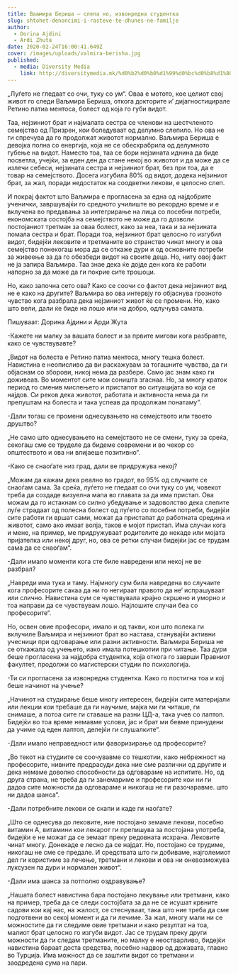 ```yaml
---
title: Ваљмира Бериша – слепа но, извонредна студентка
slug: shtohet-denoncimi-i-rasteve-te-dhunes-ne-familje
author:
  - Dorina Ajdini
  - Ardi Zhuta
date: 2020-02-24T16:00:41.649Z
cover: /images/uploads/valmira-berisha.jpg
published:
  - media: Diversity Media
    link: http://diversitymedia.mk/%d0%b2%d0%b0%d1%99%d0%bc%d0%b8%d1%80%d0%b0-%d0%b1%d0%b5%d1%80%d0%b8%d1%88%d0%b0-%d1%81%d0%bb%d0%b5%d0%bf%d0%b0-%d0%bd%d0%be-%d0%b8%d0%b7%d0%b2%d0%be%d0%bd%d1%80%d0%b5%d0%b4%d0%bd%d0%b0-%d1%81%d1%82/
---
```


„Луѓето не гледаат со очи, туку со ум“. Оваа е мотото, кое целиот свој живот го следи Ваљмира Бериша, откога докторите и’ дијагностицирале Ретино патиа ментоса, болест од која го губи видот.

Таа, нејзиниот брат и најмалата сестра се членови на шестчленото семејство од Призрен, кои боледуваат од делумно слепило. Но ова не ги спречува да го продолжат животот нормално. Ваљмира Бериша е девојка полна со енергија, која не се обесхрабрила од делумното губење на видот. Наместо тоа, таа се бори нејзината иднина да биде посветла, учејќи, за еден ден да стане некој во животот и да може да се излечи себеси, нејзината сестра и нејзиниот брат, без при тоа, да е товар на семејството. Досега изгубила 80% од видот, додека нејзиниот брат, за жал, поради недостаток на соодветни лекови, е целосно слеп.

И покрај фактот што Ваљмира е прогласена за една од најдобрите ученички, завршувајќи го средното училиште во рекордно време и е вклучена во предавања за интегрирање на лица со посебни потреби, економската состојба на семејството не може да го дозволи постојаниот третман за оваа болест, како за неа, така и за нејзината помала сестра и брат. Поради тоа, нејзиниот брат целосно го изгубил видот, бидејќи лековите и третманите во странство чинат многу и ова семејство понекогаш мора да се откаже дури и од основните потреби за живеење за да го обезбеди видот на своите деца. Но, ниту овој факт не ја запира Ваљмира. Таа знае дека ќе дојде ден кога ќе работи напорно за да може да ги покрие сите трошоци.

Но, како започна сето ова? Како се соочи со фактот дека нејзиниот вид не е како на другите? Ваљмира во ова интервју го објаснува грозното чувство кога разбрала дека нејзиниот живот ќе се промени. Но, како што вели, дали ќе биде на лошо или на добро, одлучува самата.

Пишуваат: Дорина Ајдини и Арди Жута

-Кажете ни малку за вашата болест и за првите мигови кога разбравте, како се чувствувавте?

„Видот на болеста е Ретино патиа ментоса, многу тешка болест. Навистина е неописливо да ви раскажувам за тогашните чувства, да ги објаснам со зборови, никој нема да разбере. Само јас знам како ги доживеав. Во моментот сите мои соништа згаснаа. Но, за многу краток период го сменив мислењето и пристапот во ситуацијата во која се најдов. Си реков дека животот, работата и активноста нема да ги препуштам на болеста и така успеав да продолжам понатаму“.

-Дали тогаш се промени однесувањето на семејството или твоето друштво?

„Не само што однесувањето на семејството не се смени, туку за среќа, секогаш сме се труделе да бидеме современи и во чекор со општеството и ова ни влијаеше позитивно“.

-Како се снаоѓате низ град, дали ве придружува некој?

„Можам да кажам дека реално во градот, во 95% од случаите се снаоѓам сама. За среќа, луѓето не гледаат со очи туку со ум, човекот треба да создаде визуелна мапа во главата за да има пристап. Ова можам да го истакнам со силно убедување и задоволство дека слепите луѓе страдаат од полесна болест од луѓето со посебни потреби, бидејќи сите работи ги вршат сами, можат да пристапат до работната средина и животот, само ако имаат волја, таков е мојот пристап. Има случаи кога и мене, на пример, ме придружуваат родителите до некаде или мојата пријателка или некој друг, но, ова се ретки случаи бидејќи јас се трудам сама да се снаоѓам“.

-Дали имало моменти кога сте биле навредени или некој не ве разбрал?

„Навреди има тука и таму. Најмногу сум била навредена во случаите кога професорите сакаа да ни го негираат правото да не‘ испрашуваат или слично. Навистина сум се чувствувала крајно скршено и уморно и тоа направи да се чувствувам лошо. Најлошите случаи беа со професорите“.

Но, освен овие професори, имало и од такви, кои што полека ги вклучиле Ваљмира и нејзиниот брат во настава, станувајќи активни учесници при одговарање или разни активности. Ваљмира Бериша не се откажала од учењето, иако имала потешкотии при читање. Таа дури беше прогласена за најдобра студентка, која откога го заврши Правниот факултет, продолжи со магистерски студии по психологија.

-Ти си прогласена за извонредна студентка. Како го постигна тоа и кој беше начинот на учење?

„Начинот на студирање беше многу интересен, бидејќи сите материјали или лекции кои требаше да ги научиме, мајка ми ги читаше, ги снимаше, а потоа сите ги ставаше на разни ЦД-а, така учев со лаптоп. Бидејќи во тоа време немавме услови, јас и брат ми бевме принудени да учиме од еден лаптоп, делејќи ги слушалките“.

-Дали имало неправедност или фаворизирање од професорите?

„Во текот на студиите се соочувавме со тешкотии, како небрежност на професорите, нивните предрасуди дека ние сме различни од другите и дека немаме доволно способности да одговараме на испитите. Но, од друга страна, не треба да ги занемариме и професорите кои ни ги дадоа сите можности да одговараме и никогаш не ги разочаравме. што ни дадоа шанса“.

-Дали потребните лекови се скапи и каде ги наоѓате?

„Што се однесува до лековите, ние постојано земаме лекови, посебно витамин А, витамини кои лекарот ги препишува за постојана употреба, бидејќи е не можат да се земаат преку редовната исхрана. Лековите чинат многу. Донекаде е лесно да се најдат. Но, постојано се трудиме, никогаш не сме се предале. И средствата што ги добиваме, најголемиот дел ги користиме за лечење, третмани и лекови и ова ни оневозможува луксузен па дури и нормален живот“.

-Дали има шанса за потполно оздравување?

„Нашата болест навистина бара постојано лекување или третмани, како на пример, треба да се следи состојбата за да не се исушат крвните садови кои кај нас, на жалост, се стеснуваат, така што ние треба да сме подготвени во секој момент и да ги лечиме. За жал, многу мали ни се можностите да ги следиме овие третмани и како резултат на тоа, малиот брат целосно го изгуби видот. Јас се трудам преку други можности да ги следам третманите, но малку е неостварливо, бидејќи навистина бараат доста средства, посебно надвор од државата, главно во Турција. Има можност да се заштити видот со третмани и заодредена сума на пари.
